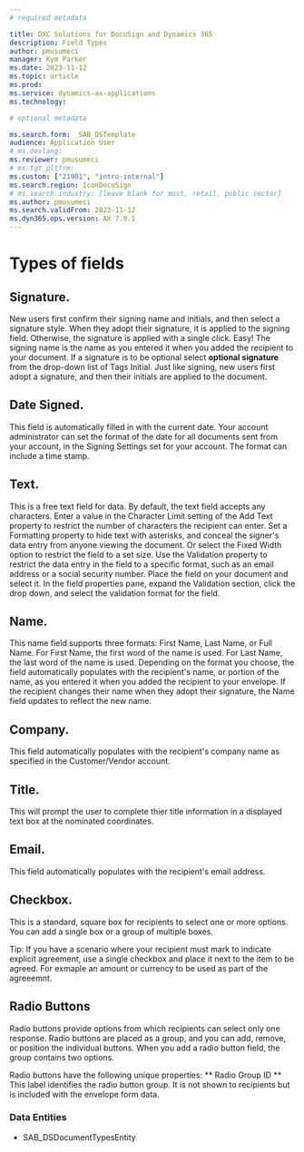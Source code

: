 ```yaml
---
# required metadata

title: DXC Solutions for DocuSign and Dynamics 365
description: Field Types
author: pmusumeci
manager: Kym Parker
ms.date: 2023-11-12
ms.topic: article
ms.prod: 
ms.service: dynamics-ax-applications
ms.technology: 

# optional metadata

ms.search.form:  SAB_DSTemplate
audience: Application User
# ms.devlang: 
ms.reviewer: pmusumeci
# ms.tgt_pltfrm: 
ms.custom: ["21901", "intro-internal"]
ms.search.region: IconDocuSign 
# ms.search.industry: [leave blank for most, retail, public sector]
ms.author: pmusumeci
ms.search.validFrom: 2023-11-12
ms.dyn365.ops.version: AX 7.0.1
---
```


# Types of fields

## Signature. 
New users first confirm their signing name and initials, and then select a signature style. When they adopt their signature, it is applied to the signing field. Otherwise, the signature is applied with a single click. Easy! The signing name is the name as you entered it when you added the recipient to your document. If a signature is to be optional select **optional signature** from the drop-down list of Tags
Initial. Just like signing, new users first adopt a signature, and then their initials are applied to the document.

## Date Signed. 
This field is automatically filled in with the current date. Your account administrator can set the format of the date for all documents sent from your account, in the Signing Settings set for your account. The format can include a time stamp.

## Text. 
This is a free text field for data. By default, the text field accepts any characters. Enter a value in the Character Limit setting of the Add Text property to restrict the number of characters the recipient can enter. Set a Formatting property to hide text with asterisks, and conceal the signer's data entry from anyone viewing the document. Or select the Fixed Width option to restrict the field to a set size. Use the Validation property to restrict the data entry in the field to a specific format, such as an email address or a social security number. Place the field on your document and select it. In the field properties pane, expand the Validation section, click the drop down, and select the validation format for the field.

## Name. 
This name field supports three formats: First Name, Last Name, or Full Name. For First Name, the first word of the name is used. For Last Name, the last word of the name is used.
Depending on the format you choose, the field automatically populates with the recipient's name, or portion of the name, as you entered it when you added the recipient to your envelope. If the recipient changes their name when they adopt their signature, the Name field updates to reflect the new name.

## Company. 
This field automatically populates with the recipient's company name as specified in the Customer/Vendor account. 

## Title. 
This will prompt the user to complete thier title information in a displayed text box at the nominated coordinates.

## Email. 
This field automatically populates with the recipient's email address.

## Checkbox. 
This is a standard, square box for recipients to select one or more options. You can add a single box or a group of multiple boxes. 

Tip: If you have a scenario where your recipient must mark to indicate explicit agreement, use a single checkbox and place it next to the item to be agreed. For exmaple an amount or currency to be used as part of the agreeemnt.

## Radio Buttons ##
Radio buttons provide options from which recipients can select only one response. Radio buttons are placed as a group, and you can add, remove, or position the individual buttons.
When you add a radio button field, the group contains two options. 

Radio buttons have the following unique properties:
** Radio Group ID ** This label identifies the radio button group. It is not shown to recipients but is included with the envelope form data.

### Data Entities
- SAB_DSDocumentTypesEntity
